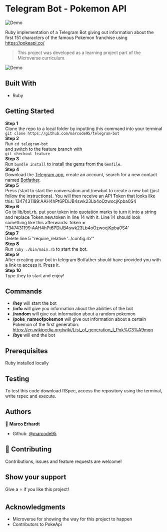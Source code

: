 # Telegram Bot - Pokemon API

![Demo](https://www.pokewiki.de/images/thumb/6/6c/Sugimori_025.png/250px-Sugimori_025.png)

Ruby implementation of a Telegram Bot giving out information about the first 151 characters of the famous Pokemon franchise using https://pokeapi.co/ 

> This project was developed as a learning project part of the Microverse curriculum.

![Demo](https://media.giphy.com/media/qP7w0NhZvs62YUtpdC/giphy.gif)

## Built With

- Ruby

## Getting Started

**Step 1**<br>
Clone the repo to a local folder by inputting this command into your terminal<br>
`git clone https://github.com/marcode95/telegram-bot`<br>
**Step 2**<br>
Run `cd telegram-bot`<br>
and switch to the feature branch with<br>
`git checkout feature`<br>
**Step 3**<br>
Run `bundle install` to install the gems from the `Gemfile`.<br>
**Step 4**<br>
Download the [Telegram app](https://desktop.telegram.org/), create an account, search for a new contact named [Botfather](https://t.me/botfather).<br>
**Step 5**<br>
Press /start to start the conversation and /newbot to create a new bot (just follow the instructions). You will then receive an API Token that looks like this: 1347431199:AAH4hPt6PDiJB4swk23Lb4oOzwocjKpba0S4<br>
**Step 6**<br>
Go to lib/bot.rb, put your token into quotation marks to turn it into a string and replace Token.new.token in line 14 with it. Line 14 should look something like this afterwards:  token = '1347431199:AAH4hPt6PDiJB4swk23Lb4oOzwocjKpba0S4'<br>
**Step 7**<br>
Delete line 5 "require_relative '../config.rb'"<br>
**Step 8**<br>
Run `ruby ./bin/main.rb` to start the bot.<br>
**Step 9**<br>
After creating your bot in telegram Botfather should have provided you with a link to access it. Press it.<br>
**Step 10**<br>
Type /hey to start and enjoy!

## Commands

- **/hey** will start the bot
- **/info** will give you information about the abilities of the bot
- **/random** will give out information about a random pokemon
- **/poke_nameofpokemon** will give out information about a certain Pokemon of the first generation: https://en.wikipedia.org/wiki/List_of_generation_I_Pok%C3%A9mon
- **/bye** will end the bot

## Prerequisites

Ruby installed locally

## Testing

To test this code download RSpec, access the repository using the terminal, write rspec and execute.

## Authors

👤 **Marco Erhardt**

- Github: [@marcode95](https://github.com/marcode95)


## 🤝 Contributing

Contributions, issues and feature requests are welcome!

## Show your support

Give a ⭐️ if you like this project!

## Acknowledgments

- Microverse for showing the way for this project to happen
- Contributors to PokeApi